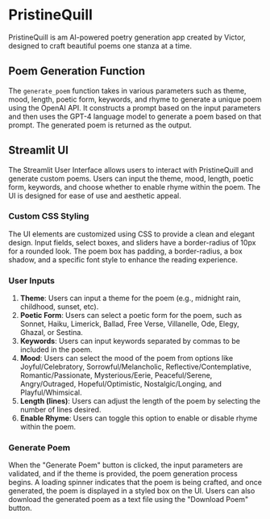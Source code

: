 ﻿# PristineQuill

PristineQuill is am AI-powered poetry generation app created by Victor, designed to craft beautiful poems one stanza at a time.

## Poem Generation Function

The `generate_poem` function takes in various parameters such as theme, mood, length, poetic form, keywords, and rhyme to generate a unique poem using the OpenAI API. It constructs a prompt based on the input parameters and then uses the GPT-4 language model to generate a poem based on that prompt. The generated poem is returned as the output.

## Streamlit UI

The Streamlit User Interface allows users to interact with PristineQuill and generate custom poems. Users can input the theme, mood, length, poetic form, keywords, and choose whether to enable rhyme within the poem. The UI is designed for ease of use and aesthetic appeal.

### Custom CSS Styling

The UI elements are customized using CSS to provide a clean and elegant design. Input fields, select boxes, and sliders have a border-radius of 10px for a rounded look. The poem box has padding, a border-radius, a box shadow, and a specific font style to enhance the reading experience.

### User Inputs

1. **Theme**: Users can input a theme for the poem (e.g., midnight rain, childhood, sunset, etc).
2. **Poetic Form**: Users can select a poetic form for the poem, such as Sonnet, Haiku, Limerick, Ballad, Free Verse, Villanelle, Ode, Elegy, Ghazal, or Sestina.
3. **Keywords**: Users can input keywords separated by commas to be included in the poem.
4. **Mood**: Users can select the mood of the poem from options like Joyful/Celebratory, Sorrowful/Melancholic, Reflective/Contemplative, Romantic/Passionate, Mysterious/Eerie, Peaceful/Serene, Angry/Outraged, Hopeful/Optimistic, Nostalgic/Longing, and Playful/Whimsical.
5. **Length (lines)**: Users can adjust the length of the poem by selecting the number of lines desired.
6. **Enable Rhyme**: Users can toggle this option to enable or disable rhyme within the poem.

### Generate Poem

When the "Generate Poem" button is clicked, the input parameters are validated, and if the theme is provided, the poem generation process begins. A loading spinner indicates that the poem is being crafted, and once generated, the poem is displayed in a styled box on the UI. Users can also download the generated poem as a text file using the "Download Poem" button.
